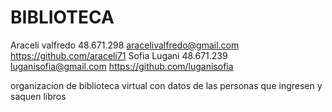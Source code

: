# BIBLIOTECA
Araceli valfredo
48.671.298
aracelivalfredo@gmail.com
https://github.com/araceli71
Sofia Lugani
48.671.239
luganisofia@gmail.com
https://github.com/luganisofia


organizacion de biblioteca virtual con datos de las personas que ingresen y saquen libros
